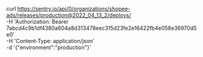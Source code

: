 curl https://sentry.io/api/0/organizations/shopee-ads/releases/production@2022_04_13_2/deploys/ \
 -H 'Authorization: Bearer 7abcd4c9b1df4380a604a8d313478eec315d23fe2e16422fb4e058e36970d5e0' \
 -H 'Content-Type: application/json' \
 -d '{"environment":"production"}'